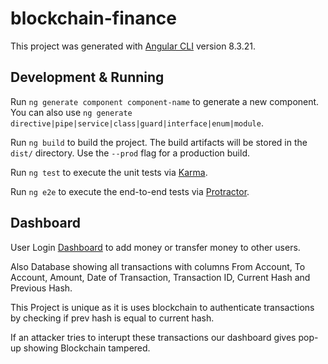 # blockchain-finance

This project was generated with [Angular CLI](https://github.com/angular/angular-cli) version 8.3.21.


## Development & Running

Run `ng generate component component-name` to generate a new component. You can also use `ng generate directive|pipe|service|class|guard|interface|enum|module`.

Run `ng build` to build the project. The build artifacts will be stored in the `dist/` directory. Use the `--prod` flag for a production build.

Run `ng test` to execute the unit tests via [Karma](https://karma-runner.github.io).

Run `ng e2e` to execute the end-to-end tests via [Protractor](http://www.protractortest.org/).


## Dashboard 

User Login [Dashboard](https://blockchain-finance.firebaseapp.com/login) to add money or transfer money to other users.

Also Database showing all transactions with columns 
From Account, To Account,	Amount,	Date of Transaction, Transaction ID, Current Hash and Previous Hash. 

This Project is unique as it is uses blockchain to authenticate transactions by checking if prev hash is equal to current hash.

If an attacker tries to interupt these transactions our dashboard gives pop-up showing Blockchain tampered.










